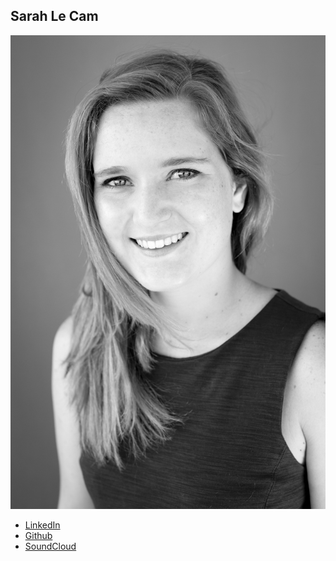 Sarah Le Cam
------------

![](photos/sarah-le-cam.jpg)

* [LinkedIn](https://www.linkedin.com/in/sarah-le-cam-31937490/)
* [Github](https://github.com/sdl83)
* [SoundCloud](https://soundcloud.com/sarah-le-cam)
